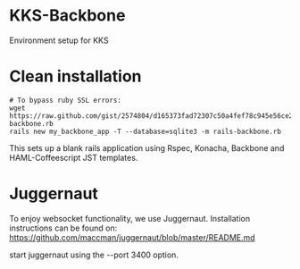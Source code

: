 KKS-Backbone
============

Environment setup for KKS

Clean installation
==================

    # To bypass ruby SSL errors:
    wget https://raw.github.com/gist/2574804/d165373fad72307c50a4fef78c945e56ce2eb653/rails-backbone.rb
    rails new my_backbone_app -T --database=sqlite3 -m rails-backbone.rb

This sets up a blank rails application using Rspec, Konacha, Backbone and HAML-Coffeescript JST templates.

Juggernaut
==========

To enjoy websocket functionality, we use Juggernaut. Installation
instructions can be found on: https://github.com/maccman/juggernaut/blob/master/README.md

start juggernaut using the --port 3400 option.


